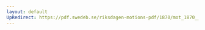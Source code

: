 ```yaml
---
layout: default
UpRedirect: https://pdf.swedeb.se/riksdagen-motions-pdf/1870/mot_1870__ak__00161.pdf
---
```

